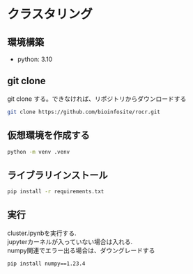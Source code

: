 # クラスタリング

## 環境構築

- python: 3.10

## git clone

git clone する。できなければ、リポジトリからダウンロードする

```bash
git clone https://github.com/bioinfosite/rocr.git
```

## 仮想環境を作成する

```bash
python -m venv .venv
```

## ライブラリインストール

```bash
pip install -r requirements.txt
```

## 実行
cluster.ipynbを実行する.  
jupyterカーネルが入っていない場合は入れる.  
numpy関連でエラー出る場合は、ダウングレードする

```bash
pip install numpy==1.23.4
```

